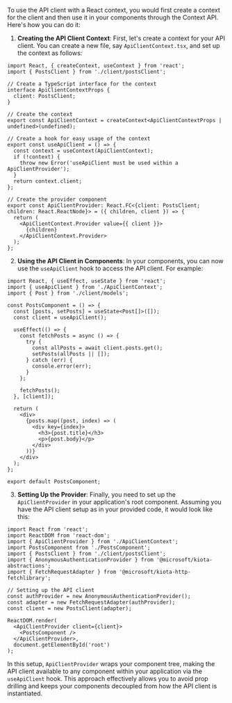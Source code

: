 To use the API client with a React context, you would first create a context for the client and then use it in your components through the Context API. Here's how you can do it:

1. **Creating the API Client Context**:
   First, let's create a context for your API client. You can create a new file, say `ApiClientContext.tsx`, and set up the context as follows:

```tsx
import React, { createContext, useContext } from 'react';
import { PostsClient } from './client/postsClient';

// Create a TypeScript interface for the context
interface ApiClientContextProps {
  client: PostsClient;
}

// Create the context
export const ApiClientContext = createContext<ApiClientContextProps | undefined>(undefined);

// Create a hook for easy usage of the context
export const useApiClient = () => {
  const context = useContext(ApiClientContext);
  if (!context) {
    throw new Error('useApiClient must be used within a ApiClientProvider');
  }
  return context.client;
};

// Create the provider component
export const ApiClientProvider: React.FC<{client: PostsClient; children: React.ReactNode}> = ({ children, client }) => {
  return (
    <ApiClientContext.Provider value={{ client }}>
      {children}
    </ApiClientContext.Provider>
  );
};
```

2. **Using the API Client in Components**:
   In your components, you can now use the `useApiClient` hook to access the API client. For example:

```tsx
import React, { useEffect, useState } from 'react';
import { useApiClient } from './ApiClientContext';
import { Post } from './client/models';

const PostsComponent = () => {
  const [posts, setPosts] = useState<Post[]>([]);
  const client = useApiClient();

  useEffect(() => {
    const fetchPosts = async () => {
      try {
        const allPosts = await client.posts.get();
        setPosts(allPosts || []);
      } catch (err) {
        console.error(err);
      }
    };

    fetchPosts();
  }, [client]);

  return (
    <div>
      {posts.map((post, index) => (
        <div key={index}>
          <h3>{post.title}</h3>
          <p>{post.body}</p>
        </div>
      ))}
    </div>
  );
};

export default PostsComponent;
```

3. **Setting Up the Provider**:
   Finally, you need to set up the `ApiClientProvider` in your application's root component. Assuming you have the API client setup as in your provided code, it would look like this:

```tsx
import React from 'react';
import ReactDOM from 'react-dom';
import { ApiClientProvider } from './ApiClientContext';
import PostsComponent from './PostsComponent';
import { PostsClient } from './client/postsClient';
import { AnonymousAuthenticationProvider } from '@microsoft/kiota-abstractions';
import { FetchRequestAdapter } from '@microsoft/kiota-http-fetchlibrary';

// Setting up the API client
const authProvider = new AnonymousAuthenticationProvider();
const adapter = new FetchRequestAdapter(authProvider);
const client = new PostsClient(adapter);

ReactDOM.render(
  <ApiClientProvider client={client}>
    <PostsComponent />
  </ApiClientProvider>,
  document.getElementById('root')
);
```

In this setup, `ApiClientProvider` wraps your component tree, making the API client available to any component within your application via the `useApiClient` hook. This approach effectively allows you to avoid prop drilling and keeps your components decoupled from how the API client is instantiated.
